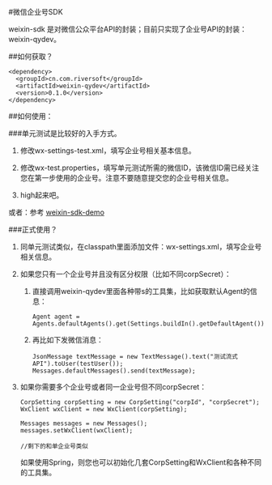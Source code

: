 #微信企业号SDK

weixin-sdk 是对微信公众平台API的封装；目前只实现了企业号API的封装：weixin-qydev。

##如何获取？

    <dependency>
      <groupId>cn.com.riversoft</groupId>
      <artifactId>weixin-qydev</artifactId>
      <version>0.1.0</version>
    </dependency>

##如何使用：

###单元测试是比较好的入手方式。

1.	修改wx-settings-test.xml，填写企业号相关基本信息。

2.	修改wx-test.properties，填写单元测试所需的微信ID，该微信ID需已经关注您在第一步使用的企业号。注意不要随意提交您的企业号相关信息。

3.	high起来吧。

或者：参考 [weixin-sdk-demo](https://github.com/borball/weixin-sdk-demo "weixin-sdk-demo")

###正式使用？

1.	同单元测试类似，在classpath里面添加文件：wx-settings.xml，填写企业号相关信息。

2.	如果您只有一个企业号并且没有区分权限（比如不同corpSecret）：

	1.	直接调用weixin-qydev里面各种带s的工具集，比如获取默认Agent的信息：
	
	        Agent agent = Agents.defaultAgents().get(Settings.buildIn().getDefaultAgent());
    	
		
	2.	再比如下发微信消息：
	
			JsonMessage textMessage = new TextMessage().text("测试流式API").toUser(testUser());
	        Messages.defaultMessages().send(textMessage);


3.	如果你需要多个企业号或者同一企业号但不同corpSecret：

	    CorpSetting corpSetting = new CorpSetting("corpId", "corpSecret");
		WxClient wxClient = new WxClient(corpSetting);
	
	    Messages messages = new Messages();
		messages.setWxClient(wxClient);
	
		//剩下的和单企业号类似

	
	如果使用Spring，则您也可以初始化几套CorpSetting和WxClient和各种不同的工具集。
	